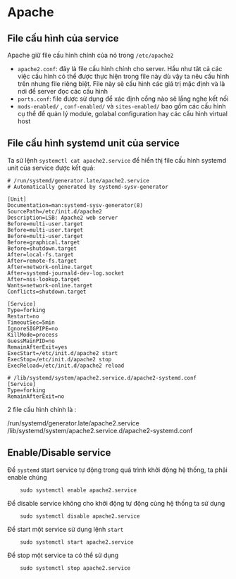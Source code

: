 # Apache

## File cấu hình của service 
Apache giữ file cấu hình chính của nó trong `/etc/apache2`

- `apache2.conf`: đây là file cấu hình chính cho server. Hầu như tât cả các việc cấu hình có thể được thực hiện trong file này dù vậy ta nêu cấu hình trên nhưng file riêng biệt. File này sẽ cấu hình các giá trị mặc định và là nơi để server đọc các cấu hình
- `ports.conf`: file được sử dụng để xác định cổng nào sẽ lắng nghe kết nối 
- `mods-enabled/` , `conf-enabled/` và `sites-enabled/` bao gồm các cấu hình cụ thể để quản lý module, golabal configuration hay các cấu hình virtual host
 

## File cấu hình systemd unit của service 

Ta sử lệnh `systemctl cat apache2.service` để hiển thị file cấu hình systemd unit của service được kết quả:

~~~
# /run/systemd/generator.late/apache2.service
# Automatically generated by systemd-sysv-generator

[Unit]
Documentation=man:systemd-sysv-generator(8)
SourcePath=/etc/init.d/apache2
Description=LSB: Apache2 web server
Before=multi-user.target
Before=multi-user.target
Before=multi-user.target
Before=graphical.target
Before=shutdown.target
After=local-fs.target
After=remote-fs.target
After=network-online.target
After=systemd-journald-dev-log.socket
After=nss-lookup.target
Wants=network-online.target
Conflicts=shutdown.target

[Service]
Type=forking
Restart=no
TimeoutSec=5min
IgnoreSIGPIPE=no
KillMode=process
GuessMainPID=no
RemainAfterExit=yes
ExecStart=/etc/init.d/apache2 start
ExecStop=/etc/init.d/apache2 stop
ExecReload=/etc/init.d/apache2 reload

# /lib/systemd/system/apache2.service.d/apache2-systemd.conf
[Service]
Type=forking
RemainAfterExit=no

~~~


2 file cấu hình chính là :

/run/systemd/generator.late/apache2.service
/lib/systemd/system/apache2.service.d/apache2-systemd.conf



## Enable/Disable service

Để `systemd` start service tự động trong quá trình khởi động hệ thống, ta phải enable chúng

~~~
	sudo systemctl enable apache2.service
~~~

Để disable service không cho khởi động tự động cùng hệ thống ta sử dụng

~~~
	sudo systemctl disable apache2.service
~~~

Để start một service sử dụng lệnh `start`
~~~
	sudo systemctl start apache2.service
~~~ 


Để stop một service ta có thể sử dụng
~~~
	sudo systemctl stop apache2.service 
~~~

